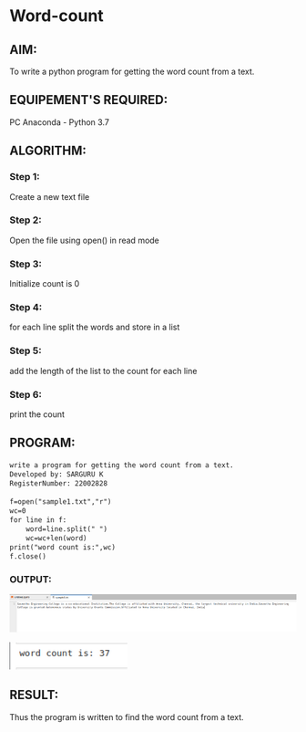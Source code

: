 # Word-count
## AIM:
To write a python program for getting the word count from a text.
## EQUIPEMENT'S REQUIRED: 
PC
Anaconda - Python 3.7
## ALGORITHM: 
### Step 1:

 Create a new text file
### Step 2:

 Open the file using open() in read mode
### Step 3:

Initialize count is 0
### Step 4:

for each line split the words and store in a list
### Step 5:

add the length of the list to the count for each line
### Step 6:

print the count

## PROGRAM:
```
write a program for getting the word count from a text.
Developed by: SARGURU K
RegisterNumber: 22002828

f=open("sample1.txt","r")
wc=0
for line in f:
    word=line.split(" ")
    wc=wc+len(word)
print("word count is:",wc)
f.close()

```

### OUTPUT:

![1](./WORD1.png)


![2](./WORD2.png)




## RESULT:
Thus the program is written to find the word count from a text.
